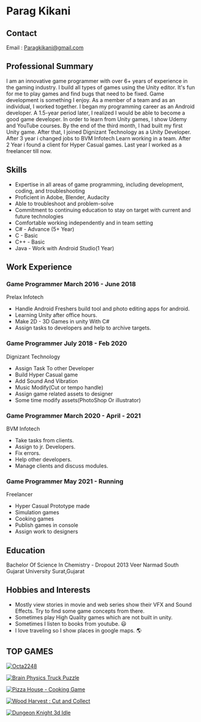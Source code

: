# Parag Kikani     

## Contact

Email : Paragkikani@gmail.com 


## Professional Summary

I am an innovative game programmer with over 6+ years of experience in the gaming industry. I build all types of games using the Unity editor. It's fun for me to play games and find bugs that need to be fixed. Game development is something I enjoy. As a member of a team and as an individual, I worked together. I began my programming career as an Android developer. A 1.5-year period later, I realized I would be able to become a good game developer. In order to learn from Unity games, I show Udemy and YouTube courses. By the end of the third month, I had built my first Unity game. After that, I joined Dignizant Technology as a Unity Developer. After 3 year i changed jobs to BVM Infotech Learn working in a team. After 2 Year i found a client for Hyper Casual games. Last year I worked as a freelancer till now.

## Skills

- Expertise in all areas of game programming, including development, coding, and troubleshooting
- Proficient in Adobe, Blender, Audacity
- Able to troubleshoot and problem-solve
- Commitment to continuing education to stay on target with current and future technologies
- Comfortable working independently and in team setting
- C# - Advance (5+ Year)
- C - Basic
- C++ - Basic
- Java - Work with Android Studio(1 Year)

## Work Experience

### Game Programmer March 2016 - June 2018
Prelax Infotech
- Handle Android Freshers build tool and photo editing apps for android.
- Learning Unity after office hours.
- Make 2D - 3D Games in unity With C#
- Assign tasks to developers and help to archive targets.

### Game Programmer July 2018 - Feb 2020
Dignizant Technology
- Assign Task To other Developer
- Build Hyper Casual game
- Add Sound And Vibration
- Music Modify(Cut or tempo handle)
- Assign game related assets to designer
- Some time modify assets(PhotoShop Or illustrator)

### Game Programmer March 2020 - April - 2021
BVM Infotech
- Take tasks from clients.
- Assign to jr. Developers.
- Fix errors.
- Help other developers.
- Manage clients and discuss modules.

### Game Programmer May 2021 - Running
Freelancer
- Hyper Casual Prototype made
- Simulation games
- Cooking games
- Publish games in console
- Assign work to designers

## Education

Bachelor Of Science In Chemistry - Dropout 2013
Veer Narmad South Gujarat University Surat,Gujarat

## Hobbies and Interests

- Mostly view stories in movie and web series show their VFX and Sound Effects. Try to find some game concepts from there.
- Sometimes play High Quality games which are not built in unity.
- Sometimes I listen to books from youtube. 😃
- I love traveling so I show places in google maps. 🌎

## TOP GAMES

[![Octa2248](https://play-lh.googleusercontent.com/pDwe3Zp42UsgE7VNYCwsn61EbDI9ziuxzR_Y7DtrIwszxMe6GSBStAPWtSgtT5dxPQE=w64-h64-rw)](https://play.google.com/store/apps/details?id=bear.games.octa2248)

 [![Brain Physics Truck Puzzle](https://play-lh.googleusercontent.com/KjkPFCwmV9V302-DpjK4ZTkje6FDN6Beeo4ZmB7oJd9PBQnOQ4kmWeKreCpVS5z-i9s=w64-h64-rw)](https://play.google.com/store/apps/details?id=com.truck.tracking.physics.brain) 

  [![Pizza House - Cooking Game](https://play-lh.googleusercontent.com/PN82q1qUXgXDSedk29-WrDfRWJoH9Ho6nVD5xWtdBMD8XMd1rWrS27cBGjydPEkImjM=s64-rw)](https://play.google.com/store/apps/details?id=com.pizza.house) 

  [![Wood Harvest : Cut and Collect](https://play-lh.googleusercontent.com/MbAh94YdgnCxwlHI_ovyGaNP5fT6t06XaZl_fpEAnBoamrrL4IQDn-djK4tYLydbcg=w64-rw)](https://play.google.com/store/apps/details?id=com.craftbuilder.woodharvest) 

 [![Dungeon Knight 3d Idle](https://play-lh.googleusercontent.com/4dRXhBW-YsRRvCQ7DbyJSFWYwqbtyuaNgNFZ_olwQx4wLKdvU2csJC_o_2DiBjNViPE=w64-rw)](https://play.google.com/store/apps/details?id=idle.knight.inc) 

<!--
**paragkikani/paragkikani** is a ✨ _special_ ✨ repository because its `README.md` (this file) appears on your GitHub profile.

Here are some ideas to get you started:

- 🔭 I’m currently working on ...
- 🌱 I’m currently learning ...
- 👯 I’m looking to collaborate on ...
- 🤔 I’m looking for help with ...
- 💬 Ask me about ...
- 📫 How to reach me: ...
- 😄 Pronouns: ...
- ⚡ Fun fact: ...
-->
